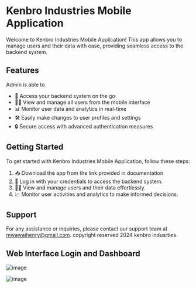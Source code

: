 # Kenbro Industries Mobile Application

Welcome to Kenbro Industries Mobile Application! This app allows you to manage users and their data with ease, providing seamless access to the backend system.

## Features
Admin is able to 
- 📱 Access your backend system on the go
- 🕵️‍♂️ View and manage all users from the mobile interface
- 📊 Monitor user data and analytics in real-time
- 🛠️ Easily make changes to user profiles and settings
- 🔒 Secure access with advanced authentication measures

## Getting Started

To get started with Kenbro Industries Mobile Application, follow these steps:

1. 📥 Download the app from the link provided in documentation
2. 🤝 Log in with your credentials to access the backend system.
3. 🧑‍💼 View and manage users and their data effortlessly.
4. 📈 Monitor user activities and analytics to make informed decisions.

## Support

For any assistance or inquiries, please contact our support team at mwawaihenry@gmail.com.
copyright reserved 2024 kenbro indusrties 



## Web Interface Login and Dashboard 
![image](https://github.com/silenstack/kenbro/assets/57324329/0e10ecdd-a342-4c11-8997-ab218129a36d)

![image](https://github.com/silenstack/kenbro/assets/57324329/d348e5c0-eb2f-49db-8454-3f3e69c650c0)
